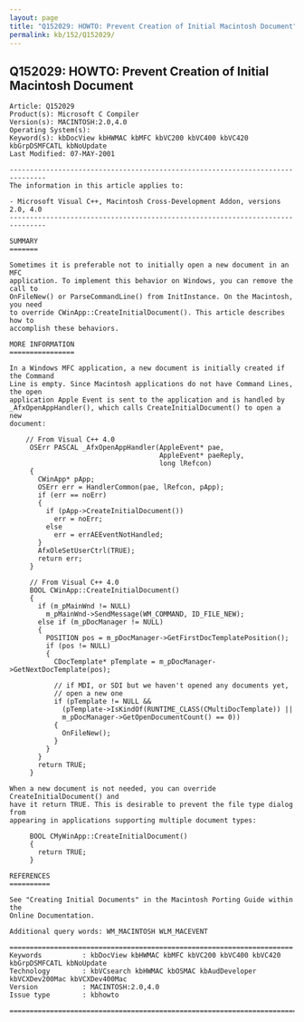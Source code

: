 ```yaml
---
layout: page
title: "Q152029: HOWTO: Prevent Creation of Initial Macintosh Document"
permalink: kb/152/Q152029/
---
```


## Q152029: HOWTO: Prevent Creation of Initial Macintosh Document

	Article: Q152029
	Product(s): Microsoft C Compiler
	Version(s): MACINTOSH:2.0,4.0
	Operating System(s): 
	Keyword(s): kbDocView kbHWMAC kbMFC kbVC200 kbVC400 kbVC420 kbGrpDSMFCATL kbNoUpdate
	Last Modified: 07-MAY-2001
	
	-------------------------------------------------------------------------------
	The information in this article applies to:
	
	- Microsoft Visual C++, Macintosh Cross-Development Addon, versions 2.0, 4.0 
	-------------------------------------------------------------------------------
	
	SUMMARY
	=======
	
	Sometimes it is preferable not to initially open a new document in an MFC
	application. To implement this behavior on Windows, you can remove the call to
	OnFileNew() or ParseCommandLine() from InitInstance. On the Macintosh, you need
	to override CWinApp::CreateInitialDocument(). This article describes how to
	accomplish these behaviors.
	
	MORE INFORMATION
	================
	
	In a Windows MFC application, a new document is initially created if the Command
	Line is empty. Since Macintosh applications do not have Command Lines, the open
	application Apple Event is sent to the application and is handled by
	_AfxOpenAppHandler(), which calls CreateInitialDocument() to open a new
	document:
	
	    // From Visual C++ 4.0
	     OSErr PASCAL _AfxOpenAppHandler(AppleEvent* pae,
	                                     AppleEvent* paeReply,
	                                     long lRefcon)
	     {
	       CWinApp* pApp;
	       OSErr err = HandlerCommon(pae, lRefcon, pApp);
	       if (err == noErr)
	       {
	         if (pApp->CreateInitialDocument())
	           err = noErr;
	         else
	           err = errAEEventNotHandled;
	       }
	       AfxOleSetUserCtrl(TRUE);
	       return err;
	     }
	
	     // From Visual C++ 4.0
	     BOOL CWinApp::CreateInitialDocument()
	     {
	       if (m_pMainWnd != NULL)
	         m_pMainWnd->SendMessage(WM_COMMAND, ID_FILE_NEW);
	       else if (m_pDocManager != NULL)
	       {
	         POSITION pos = m_pDocManager->GetFirstDocTemplatePosition();
	         if (pos != NULL)
	         {
	           CDocTemplate* pTemplate = m_pDocManager->GetNextDocTemplate(pos);
	
	           // if MDI, or SDI but we haven't opened any documents yet,
	           // open a new one
	           if (pTemplate != NULL &&
	             (pTemplate->IsKindOf(RUNTIME_CLASS(CMultiDocTemplate)) ||
	             m_pDocManager->GetOpenDocumentCount() == 0))
	           {
	             OnFileNew();
	           }
	         }
	       }
	       return TRUE;
	     }
	
	When a new document is not needed, you can override CreateInitialDocument() and
	have it return TRUE. This is desirable to prevent the file type dialog from
	appearing in applications supporting multiple document types:
	
	     BOOL CMyWinApp::CreateInitialDocument()
	     {
	       return TRUE;
	     }
	
	REFERENCES
	==========
	
	See "Creating Initial Documents" in the Macintosh Porting Guide within the
	Online Documentation.
	
	Additional query words: WM_MACINTOSH WLM_MACEVENT
	
	======================================================================
	Keywords          : kbDocView kbHWMAC kbMFC kbVC200 kbVC400 kbVC420 kbGrpDSMFCATL kbNoUpdate 
	Technology        : kbVCsearch kbHWMAC kbOSMAC kbAudDeveloper kbVCXDev200Mac kbVCXDev400Mac
	Version           : MACINTOSH:2.0,4.0
	Issue type        : kbhowto
	
	=============================================================================
	
